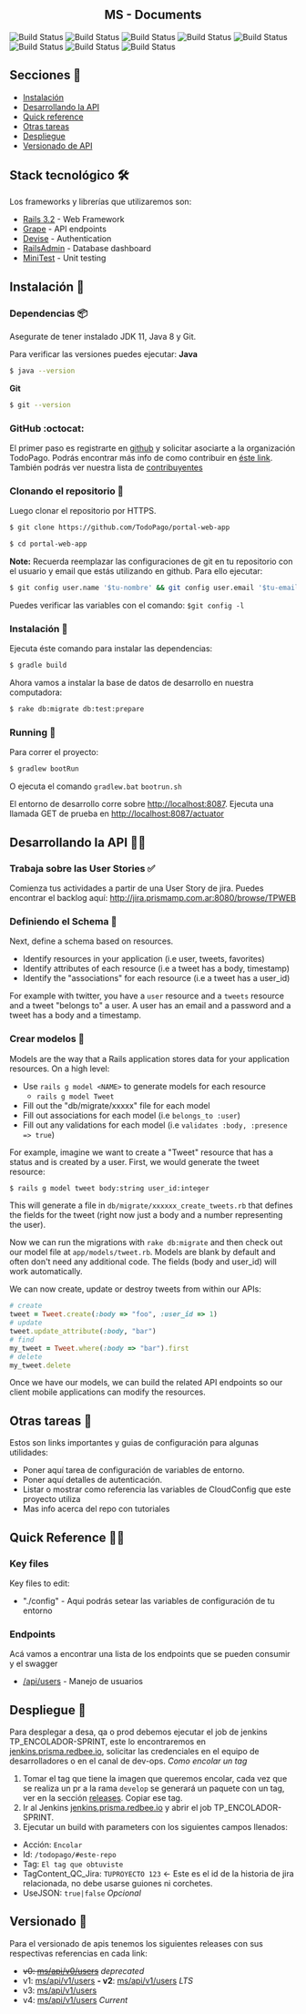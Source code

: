 <article align="center"><h1 align="center">MS - Documents</h1></article>

![Build Status](http://sonar-badges.prisma.redbee.io/sonar/portal-web-app/alert_status)
![Build Status](http://sonar-badges.prisma.redbee.io/sonar/portal-web-app/coverage)
![Build Status](http://sonar-badges.prisma.redbee.io/sonar/portal-web-app/bugs)
![Build Status](http://sonar-badges.prisma.redbee.io/sonar/portal-web-app/code_smells)
![Build Status](http://sonar-badges.prisma.redbee.io/sonar/portal-web-app/sqale_rating)
![Build Status](http://sonar-badges.prisma.redbee.io/sonar/portal-web-app/reliability_rating)
![Build Status](http://sonar-badges.prisma.redbee.io/sonar/portal-web-app/security_rating)
![Build Status](http://sonar-badges.prisma.redbee.io/sonar/portal-web-app/vulnerabilities)

## Secciones 📜

 - [Instalación](#instalación-)
 - [Desarrollando la API](#desarrollando-la-api-)
 - [Quick reference](#quick-reference-)
 - [Otras tareas](#otras-tareas-)
 - [Despliegue](#despliegue-)
 - [Versionado de API](#versionado-)

## Stack tecnológico 🛠️

Los frameworks y librerías que utilizaremos son:

 - [Rails 3.2](http://rubyonrails.org/) - Web Framework
 - [Grape](http://rdoc.info/github/intridea/grape) - API endpoints
 - [Devise](https://github.com/plataformatec/devise) - Authentication
 - [RailsAdmin](https://github.com/sferik/rails_admin) - Database dashboard
 - [MiniTest](https://github.com/seattlerb/minitest) - Unit testing

## Instalación 🔧

### Dependencias 📦

Asegurate de tener instalado JDK 11, Java 8 y Git.

Para verificar las versiones puedes ejecutar:
**Java**
```bash
$ java --version
```
**Git**
```bash
$ git --version
```
### GitHub :octocat:

El primer paso es registrarte en [github](https://github.com/) y solicitar asociarte a la organización TodoPago. Podrás encontrar más info de como contribuir en [éste link](#contributing). También podrás ver nuestra lista de [contribuyentes](/contributors)


### Clonando el repositorio  🧙

Luego clonar el repositorio por HTTPS.

```bash
$ git clone https://github.com/TodoPago/portal-web-app
```

```bash
$ cd portal-web-app
```

**Note:** Recuerda reemplazar las configuraciones de git en tu repositorio con el usuario y email que estás utilizando en github. Para ello ejecutar:
```bash
$ git config user.name '$tu-nombre' && git config user.email '$tu-email'
```
Puedes verificar las variables con el comando: `$git config -l`

### Instalación 🔧

Ejecuta éste comando para instalar las dependencias:

```bash
$ gradle build
```

Ahora vamos a instalar la base de datos de desarrollo en nuestra computadora:

```bash
$ rake db:migrate db:test:prepare
```

### Running :runner:

Para correr el proyecto:

```bash
$ gradlew bootRun
```
O ejecuta el comando `gradlew.bat` `bootrun.sh`

El entorno de desarrollo corre sobre <http://localhost:8087>. Ejecuta una llamada GET de prueba en <http://localhost:8087/actuator>

## Desarrollando la API 🐱‍💻

### Trabaja sobre las User Stories ✅

Comienza tus actividades a partir de una User Story de jira.
Puedes encontrar el backlog aquí: <http://jira.prismamp.com.ar:8080/browse/TPWEB>

### Definiendo el Schema 🧮

Next, define a schema based on resources.

 - Identify resources in your application (i.e user, tweets, favorites)
 - Identify attributes of each resource (i.e a tweet has a body, timestamp)
 - Identify the "associations" for each resource (i.e a tweet has a user_id)

For example with twitter, you have a `user` resource and a `tweets` resource
and a tweet "belongs to" a user. A user has an email and a password and a tweet
has a body and a timestamp.

### Crear modelos 📃

Models are the way that a Rails application stores data for your application resources.
On a high level:

  - Use `rails g model <NAME>` to generate models for each resource
    - `rails g model Tweet`
  - Fill out the "db/migrate/xxxxx" file for each model
  - Fill out associations for each model (i.e `belongs_to :user`)
  - Fill out any validations for each model (i.e `validates :body, :presence => true`)

For example, imagine we want to create a "Tweet" resource that has a status and is created by a user. First,
we would generate the tweet resource:

```bash
$ rails g model tweet body:string user_id:integer
```

This will generate a file in `db/migrate/xxxxxx_create_tweets.rb` that defines the fields
for the tweet (right now just a body and a number representing the user).

Now we can run the migrations with `rake db:migrate` and then check out our
model file at `app/models/tweet.rb`. Models are blank by default and often don't need any
additional code. The fields (body and user_id) will work automatically.

We can now create, update or destroy tweets from within our APIs:

```ruby
# create
tweet = Tweet.create(:body => "foo", :user_id => 1)
# update
tweet.update_attribute(:body, "bar")
# find
my_tweet = Tweet.where(:body => "bar").first
# delete
my_tweet.delete
```

Once we have our models, we can build the related API endpoints so our client mobile applications
can modify the resources.


## Otras tareas 📜

Estos son links importantes y guias de configuración para algunas utilidades:

  - Poner aquí tarea de configuración de variables de entorno.
  - Poner aquí detalles de autenticación.
  - Listar o mostrar como referencia las variables de CloudConfig que este proyecto utiliza
  - Mas info acerca del repo con tutoriales

## Quick Reference 🏃💨

### Key files

Key files to edit:

  - "./config" - Aqui podrás setear las variables de configuración de tu entorno

### Endpoints 

Acá vamos a encontrar una lista de los endpoints que se pueden consumir y el swagger

  - [/api/users](./docs/api/users) - Manejo de usuarios

## Despliegue 🚀 

Para desplegar a desa, qa o prod debemos ejecutar el job de jenkins TP_ENCOLADOR-SPRINT, este lo encontraremos en [jenkins.prisma.redbee.io](jenkins.prisma.redbee.io), solicitar las credenciales en el equipo de desarrolladores o en el canal de dev-ops.
*Como encolar un tag*
1. Tomar el tag que tiene la imagen que queremos encolar, cada vez que se realiza un pr a la rama `develop` se generará un paquete con un tag, ver en la sección [releases](./releases). Copiar ese tag.
2. Ir al Jenkins [jenkins.prisma.redbee.io](jenkins.prisma.redbee.io) y abrir el job TP_ENCOLADOR-SPRINT.
3. Ejecutar un build with parameters con los siguientes campos llenados:
- Acción: `Encolar`
- Id: `/todopago/#este-repo`
- Tag: `El tag que obtuviste`
- TagContent_QC_Jira: `TUPROYECTO 123`  <- Este es el id de la historia de jira relacionada, no debe usarse guiones ni corchetes.
- UseJSON: `true|false` *Opcional* 
## Versionado 📌
Para el versionado de apis tenemos los siguientes releases con sus respectivas referencias en cada link:
- ~~v0: [ms/api/v0/users](/version/0)~~ _deprecated_
- v1: [ms/api/v1/users](/version/1)
**- v2**: [ms/api/v1/users](/version/2) *LTS*
- v3: [ms/api/v1/users](/version/3)
- v4: [ms/api/v1/users](/version/4) *Current*
